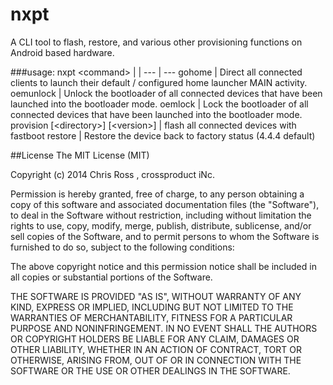 nxpt
====

A CLI tool to flash, restore, and various other provisioning functions on Android based hardware.

###usage: nxpt \<command\>
 |  |
--- | ---
gohome | Direct all connected clients to launch their default / configured home launcher MAIN activity.
oemunlock	| Unlock the bootloader of all connected devices that have been launched into the bootloader mode.
oemlock | Lock the bootloader of all connected devices that have been launched into the bootloader mode.
provision [\<directory\>] [\<version\>] | flash all connected devices with fastboot
restore | Restore the device back to factory status (4.4.4 default)
		
##License
The MIT License (MIT)

Copyright (c) 2014 Chris Ross , crossproduct iNc.

Permission is hereby granted, free of charge, to any person obtaining a copy
of this software and associated documentation files (the "Software"), to deal
in the Software without restriction, including without limitation the rights
to use, copy, modify, merge, publish, distribute, sublicense, and/or sell
copies of the Software, and to permit persons to whom the Software is
furnished to do so, subject to the following conditions:

The above copyright notice and this permission notice shall be included in all
copies or substantial portions of the Software.

THE SOFTWARE IS PROVIDED "AS IS", WITHOUT WARRANTY OF ANY KIND, EXPRESS OR
IMPLIED, INCLUDING BUT NOT LIMITED TO THE WARRANTIES OF MERCHANTABILITY,
FITNESS FOR A PARTICULAR PURPOSE AND NONINFRINGEMENT. IN NO EVENT SHALL THE
AUTHORS OR COPYRIGHT HOLDERS BE LIABLE FOR ANY CLAIM, DAMAGES OR OTHER
LIABILITY, WHETHER IN AN ACTION OF CONTRACT, TORT OR OTHERWISE, ARISING FROM,
OUT OF OR IN CONNECTION WITH THE SOFTWARE OR THE USE OR OTHER DEALINGS IN THE
SOFTWARE.
